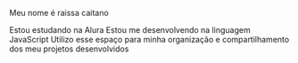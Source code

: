 Meu nome é raissa caitano 

Estou estudando na Alura
Estou me desenvolvendo na linguagem JavaScript
Utilizo esse espaço para minha organização e compartilhamento dos meu projetos desenvolvidos
  
